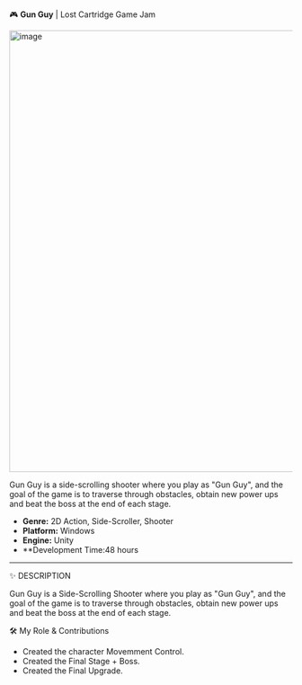 🎮 **Gun Guy** | Lost Cartridge Game Jam

<img width="1417" height="786" alt="image" src="https://github.com/user-attachments/assets/0d4a59bd-d70e-4c44-b405-9055c997ceb6" />

Gun Guy is a side-scrolling shooter where you play as "Gun Guy", and the goal of the game is to traverse through obstacles, obtain new power ups and beat the boss at the end of each stage.

*   **Genre:** 2D Action, Side-Scroller, Shooter
*   **Platform:** Windows
*   **Engine:** Unity
*   **Development Time:48 hours

---

✨ DESCRIPTION

Gun Guy is a Side-Scrolling Shooter where you play as "Gun Guy", and the goal of the game is to traverse through obstacles, obtain new power ups and beat the boss at the end of each stage.

🛠️ My Role & Contributions

* Created the character Movemment Control.
* Created the Final Stage + Boss.
* Created the Final Upgrade.
